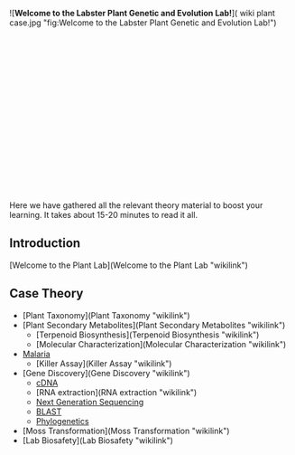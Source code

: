 ![**Welcome to the Labster Plant Genetic and Evolution
Lab!**]( wiki plant case.jpg "fig:Welcome to the Labster Plant Genetic and Evolution Lab!")\
\
\
\
\
\
\
\
\
\
\
\
\
\
\
\
\
\
\
 Here we have gathered all the relevant theory material to boost your
learning. It takes about 15-20 minutes to read it all.

Introduction
------------

[Welcome to the Plant Lab](Welcome to the Plant Lab "wikilink")

Case Theory
-----------

-   [Plant Taxonomy](Plant Taxonomy "wikilink")
-   [Plant Secondary
    Metabolites](Plant Secondary Metabolites "wikilink")
    -   [Terpenoid Biosynthesis](Terpenoid Biosynthesis "wikilink")
    -   [Molecular
        Characterization](Molecular Characterization "wikilink")
-   [Malaria](Malaria "wikilink")
    -   [Killer Assay](Killer Assay "wikilink")
-   [Gene Discovery](Gene Discovery "wikilink")
    -   [cDNA](cDNA "wikilink")
    -   [RNA extraction](RNA extraction "wikilink")
    -   [ Next Generation Sequencing](NGS_Plant "wikilink")
    -   [BLAST](BLAST "wikilink")
    -   [Phylogenetics](Phylogenetics "wikilink")
-   [Moss Transformation](Moss Transformation "wikilink")
-   [Lab Biosafety](Lab Biosafety "wikilink")

